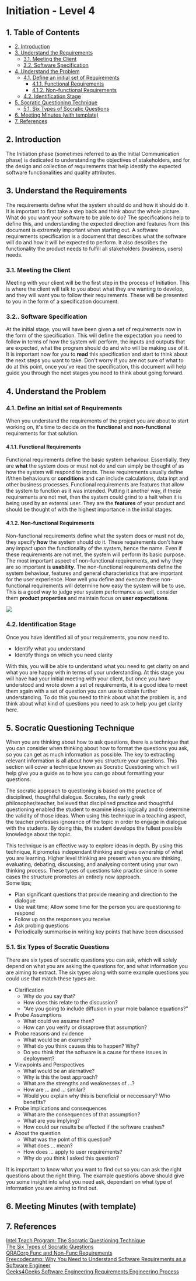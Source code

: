 # Initiation - Level 4

## 1. Table of Contents
- [2. Introduction](#2-introduction)
- [3. Understand the Requirements](#3-understand-the-requirements)
  - [3.1. Meeting the Client](#31-meeting-the-client)
  - [3.2. Software Specification](#32-software-specification)
- [4. Understand the Problem](#4-understand-the-problem)
  - [4.1. Define an initial set of Requirements](#41-define-an-initial-set-of-requirements)
    - [4.1.1. Functional Requirements](#411-functional-requirements)
    - [4.1.2. Non-functional Requirements](#412-non-functional-requirements)
  - [4.2. Identification Stage](#42-identification-stage)
- [5. Socratic Questioning Technique](#5-socratic-questioning-technique)
  - [5.1. Six Types of Socratic Questions](#51-six-types-of-socratic-questions)
- [6. Meeting Minutes (with template)](#6-meeting-minutes-with-template)
- [7. References]()  

## 2. Introduction
The Initiation phase (sometimes referred to as the Initial Communication phase) is dedicated to understanding the objectives of stakeholders, and for the design and collection of requirements that help identify the expected software functionalities and quality attributes. 

## 3. Understand the Requirements
The requirements define what the system should do and how it should do it. It is important to first take a step back and think about the whole picture. What do you want your software to be able to do? The specifications help to define this, and understanding the expected direction and features from this document is extremely important when starting out. A software requirements specification is a document that describes what the software will do and how it will be expected to perform. It also describes the functionality the product needs to fulfill all stakeholders (business, users) needs.  

<!-- The process of understanding the initial requirements is known in some places as the Requirements Engineering Process which spans 4 subsections. It is the process of defining, ducumenting and maintaining your requirements, and is just a way of organising what you have for later use. -->

### 3.1. Meeting the Client
Meeting with your client will be the first step in the process of Initiation. This is where the client will talk to you about what they are wanting to develop, and they will want you to follow their requirements. These will be presented to you in the form of a specification document. 

### 3.2.. Software Specification
At the initial stage, you will have been given a set of requirements now in the form of the specification. This will define the expectation you need to follow in terms of how the system will perform, the inputs and outputs that are expected, what the program should do and who will be making use of it. It is important now for you to **read** this specification and start to think about the next steps you want to take. Don't worry if you are not sure of what to do at this point, once you've read the specification, this document will help guide you through the next stages you need to think about going forward.

## 4. Understand the Problem

### 4.1. Define an initial set of Requirements
When you understand the requirements of the project you are about to start working on, it's time to decide on the **functional** and **non-functional** requirements for that solution.

#### 4.1.1. Functional Requirements
Functional requirements define the basic system behaviour. Essentially, they are **what** the system does or must not do and can simply be thought of as how the system will respond to inputs. These requirements usually define if/then behaviours or **conditions** and can include calculations, data inpt and other business processes. Functional requirements are features that allow the system to function as it was intended. Putting it another way, if these requirements are not met, then the system could grind to a halt when it is being used by an external user. They are the **features** of your product and should be thought of with the highest importance in the initial stages.

#### 4.1.2. Non-functional Requirements
Non-functional requirements define what the system does or must not do, they specify **how** the system should do it. These requirements don't have any impact upon the functionality of the system, hence the name. Even if these requirements are not met, the system will perform its basic purpose. The most important aspect of non-functional requirements, and why they are so important is **usability**. The non-functional requirements define the system behaviour, features and general characteristics that are important for the user experience.
How well you define and execute these non-functional requirements will determine how easy the system will be to use. This is a good way to judge your system performance as well, consider them **product properties** and maintain focus on **user expectations**.  

![](https://qracorp.com/wp-content/uploads/2020/09/Functional-Vs-Non-Functional-Article-Imagery-03-1024x314-1-768x236.png)

### 4.2. Identification Stage
Once you have identified all of your requirements, you now need to.
* Identify what you understand
* Identify things on which you need clarity  

With this, you will be able to understand what you need to get clarity on and what you are happy with in terms of your understanding. At this stage you will have had your initial meeting with your client, but once you have understood and wrote down a set of requirements, it is a good idea to meet them again with a set of question you can use to obtain further understanding. To do this you need to think about what the problem is, and think about what kind of questions you need to ask to help you get clarity here. 

## 5. Socratic Questioning Technique
When you are thinking about how to ask questions, there is a technique that you can consider when thinking about how to format the questions  you ask, so you can get as much information as possible. The key to extracting relevant information is all about how you structure your questions. This section will cover a technique known as Socratic Questioning which will help give you a guide as to how you can go about formatting your questions.  

The socratic approach to questioning is based on the practice of disciplined, thoughtful dialogue. Socrates, the early greek philosopher/teacher, believed that disciplined practice and thoughtful questioning enabled the student to examine ideas logically and to determine the validity of those ideas. When using this technique in a teaching aspect, the teacher professes ignorance of the topic in order to engage in dialogue with the students. By doing this, the student develops the fullest possible knowledge about the topic.  

This technique is an effective way to explore ideas in depth. By using this technique, it promotes independant thinking and gives ownership of what you are learning. Higher level thinking are present when you are thinking, evaluating, debating, discussing, and analysing content using your own thinking process. These types of questions take practice since in some cases the structure promotes an entirely new approach.  
Some tips;
* Plan significant questions that provide meaning and direction to the dialogue
* Use wait time; Allow some time for the person you are questioning to respond
* Follow up on the responses you receive
* Ask probing questions
* Periodically summarise in writing key points that have been discussed  

### 5.1. Six Types of Socratic Questions
There are six types of socratic questions you can ask, which will solely depend on what you are asking the questions for, and what information you are aiming to extract. The six types along with some example questions you could use that match these types are.

* Clarification
  * Why do you say that?
  * How does this relate to the discussion?
  * "Are you going to include diffusion in your mole balance equations?"
* Probe Assumptions
  * What could we assume then?
  * How can you verify or dissaprove that assumption?
* Probe reasons and evidence
  * What would be an example?
  * What do you think causes this to happen? Why?
  * Do you think that the software is a cause for these issues in deployment?
* Viewpoints and Perspectives
  * What would be an alernative?
  * Why is this the best approach?
  * What are the strengths and weaknesses of ...?
  * How are ... and ... similar?
  * Would you explain why this is beneficial or neccessary? Who benefits?
* Probe implications and consequences
  * What are the consequences of that assumption?
  * What are you implying?
  * How could our results be affected if the software crashes?
* About the question
  * What was the point of this question?
  * What does ... mean?
  * How does ... apply to user requirements?
  * Why do you think I asked this question?

It is important to know what you want to find out so you can ask the right questions about the right thing. The example questions above should give you some insight into what you need ask, dependant on what type of information you are aiming to find out.

## 6. Meeting Minutes (with template)

## 7. References
[Intel Teach Program: The Socratic Questioning Technique](https://www.intel.com/content/dam/www/program/education/us/en/documents/project-design/strategies/dep-question-socratic.pdf)  
[The Six Types of Socratic Questions](http://problemsolving.engin.umich.edu/strategy/cthinking.htm)  
[QRACorp Func and Non-Func Requirements](https://qracorp.com/functional-vs-non-functional-requirements/)  
[Freecodecamp: Why You Need to Understand Software Requirements as a Software Engineer](https://www.freecodecamp.org/news/why-understanding-software-requirements-matter-to-you-as-a-software-engineer/)  
[Geeks4Geeks Software Engineering Requirements Engineering Process](https://www.geeksforgeeks.org/software-engineering-requirements-engineering-process/)  

